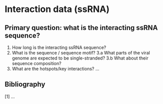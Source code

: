 # Interaction data (ssRNA)

## Primary question: what is the interacting ssRNA sequence?

1. How long is the interacting ssRNA sequence?
2. What is the sequence / sequence motif?
3.a What parts of the viral genome are expected to be single-stranded?
3.b What about their sequence composition?
4. What are the hotspots/key interactions?
...

## Bibliography
[1] ...

